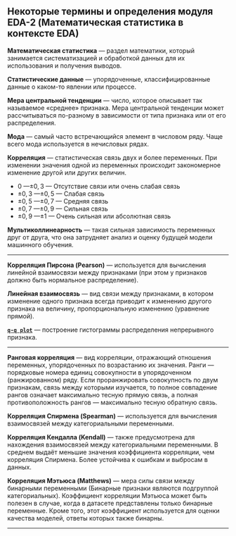 ## Некоторые термины и определения модуля EDA-2 (Математическая статистика в контексте EDA) ##

**Математическая статистика**&nbsp;&mdash; раздел математики, который занимается
систематизацией и обработкой данных для их использования и получения выводов.

**Статистические данные**&nbsp;&mdash; упорядоченные, классифицированные данные
о каком-то явлении или процессе.

**Мера центральной тенденции**&nbsp;&mdash; число, которое описывает так
называемое &laquo;среднее&raquo; признака. Мера центральной тенденции может
рассчитываться по-разному в зависимости от типа признака или от его
распределения.

**Мода**&nbsp;&mdash; самый часто встречающийся элемент в числовом ряду. Чаще
всего мода используется в нечисловых рядах.

**Корреляция**&nbsp;&mdash; статистическая связь двух и более переменных. При
изменении значения одной из переменных происходит закономерное изменение другой
или других величин.

- 0&nbsp;&mdash;$\pm 0,3$&nbsp;&mdash; Отсутствие связи или очень слабая связь
- $\pm 0,3$&nbsp;&mdash;$\pm 0,5$&nbsp;&mdash; Слабая связь
- $\pm 0,5$&nbsp;&mdash;$\pm 0,7$&nbsp;&mdash; Средняя связь
- $\pm 0,7$&nbsp;&mdash;$\pm 0,9$&nbsp;&mdash; Сильная связь
- $\pm 0,9$&nbsp;&mdash;$\pm 1$&nbsp;&mdash; Очень сильная или абсолютная связь

**Мультиколлинеарность**&nbsp;&mdash; такая сильная зависимость переменных друг
от друга, что она затрудняет анализ и оценку будущей модели машинного обучения.

----

**Корреляция Пирсона (Pearson)**&nbsp;&mdash; используется для вычисления линейной
взаимосвязи между признаками (при этом у признаков должно быть нормальное
распределение).

**Линейная взаимосвязь**&nbsp;&mdash; вид связи между признаками, в котором
изменение одного признака всегда приводит к изменению другого признака на
величину, пропорциональную изменению (уравнение прямой).

[**`q-q plot`**](https://habr.com/ru/post/578754/)&nbsp;&mdash; построение
гистограммы распределения непрерывного признака.

----

**Ранговая корреляция**&nbsp;&mdash; вид корреляции, отражающий отношения
переменных, упорядоченных по возрастанию их значения. Ранги&nbsp;&mdash;
порядковые номера единиц совокупности в упорядоченном (ранжированном) ряду. Если
проранжировать совокупность по двум признакам, связь между которыми изучается,
то полное совпадение рангов означает максимально тесную прямую связь, а полная
противоположность рангов&nbsp;&mdash; максимально тесную обратную связь.

**Корреляция Спирмена (Spearman)**&nbsp;&mdash; используется для вычисления
взаимосвязей между категориальными переменными.

**Корреляция Кендалла (Kendall)**&nbsp;&mdash; также предусмотрена для
нахождения взаимосвязей между категориальными переменными. В среднем выдаёт
меньшие значения коэффициента корреляции, чем корреляция Спирмена. Более
устойчива к ошибкам и выбросам в данных.

**Корреляция Мэтьюса (Matthews)**&nbsp;&mdash; мера силы связи между бинарными
переменными (Бинарные признаки являются подгруппой категориальных). Коэффициент
корреляции Мэтьюса может быть полезен в случае, когда в датасете представлены
только бинарные переменные. Кроме того, этот коэффициент используется для оценки
качества моделей, ответы которых также бинарны.

----
